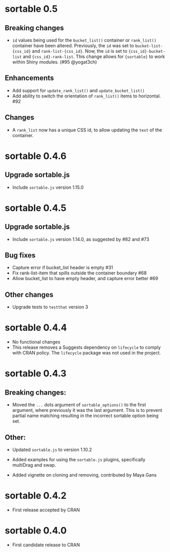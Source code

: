 # sortable 0.5

## Breaking changes

* `id` values being used for the `bucket_list()` container or `rank_list()`
  container have been altered. Previously, the `id` was set to
  `bucket-list-{css_id}` and `rank-list-{css_id}`. Now, the `id` is set to
  `{css_id}-bucket-list` and `{css_id}-rank-list`. This change allows for
  `{sortable}` to work within Shiny modules. (#95 @yogat3ch)

## Enhancements

* Add support for `update_rank_list()` and `update_bucket_list()`
* Add ability to switch the orientation of `rank_list()` items to horizontal. #92

## Changes

* A `rank_list` now has a unique CSS id, to allow updating the `text` of the
container.

# sortable 0.4.6

## Upgrade sortable.js

* Include `sortable.js` version 1.15.0


# sortable 0.4.5

## Upgrade sortable.js

* Include `sortable.js` version 1.14.0, as suggested by #82 and #73

## Bug fixes

* Capture error if bucket_list header is empty #31
* Fix rank-list-item that spills outside the container boundary #68
* Allow bucket_list to have empty header, and capture error better #69

## Other changes

* Upgrade tests to `testthat` version 3


# sortable 0.4.4

* No functional changes
* This release removes a Suggests dependency on `lifecycle` to comply with CRAN
policy.  The `lifecycle` package was not used in the project.

# sortable 0.4.3

## Breaking changes:

* Moved the `...` dots argument of `sortable_options()` to the first argument,
where previously it was the last argument. This is to prevent partial name
matching resulting in the incorrect sortable option being set.

## Other:

* Updated `sortable.js` to version 1.10.2

* Added examples for using the `sortable.js` plugins, specifically multiDrag and
swap.

* Added vignette on cloning and removing, contributed by Maya Gans


# sortable 0.4.2

* First release accepted by CRAN


# sortable 0.4.0

* First candidate release to CRAN
